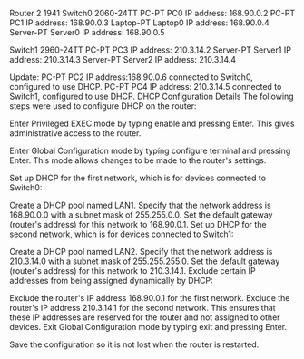 Router 2 1941
Switch0 2060-24TT
PC-PT PC0 IP address: 168.90.0.2
PC-PT PC1 IP address: 168.90.0.3
Laptop-PT Laptop0 IP address: 168.90.0.4
Server-PT Server0 IP address: 168.90.0.5

Switch1 2960-24TT
PC-PT PC3 IP address: 210.3.14.2
Server-PT Server1 IP address: 210.3.14.3
Server-PT Server2 IP address: 210.3.14.4

Update: PC-PT PC2 IP address:168.90.0.6 connected to Switch0, configured to use DHCP.
PC-PT PC4 IP address: 210.3.14.5 connected to Switch1, configured to use DHCP.
DHCP Configuration Details
The following steps were used to configure DHCP on the router:

Enter Privileged EXEC mode by typing enable and pressing Enter. This gives administrative access to the router.

Enter Global Configuration mode by typing configure terminal and pressing Enter. This mode allows changes to be made to the router's settings.

Set up DHCP for the first network, which is for devices connected to Switch0:

Create a DHCP pool named LAN1.
Specify that the network address is 168.90.0.0 with a subnet mask of 255.255.0.0.
Set the default gateway (router's address) for this network to 168.90.0.1.
Set up DHCP for the second network, which is for devices connected to Switch1:

Create a DHCP pool named LAN2.
Specify that the network address is 210.3.14.0 with a subnet mask of 255.255.255.0.
Set the default gateway (router's address) for this network to 210.3.14.1.
Exclude certain IP addresses from being assigned dynamically by DHCP:

Exclude the router's IP address 168.90.0.1 for the first network.
Exclude the router's IP address 210.3.14.1 for the second network.
This ensures that these IP addresses are reserved for the router and not assigned to other devices.
Exit Global Configuration mode by typing exit and pressing Enter.

Save the configuration so it is not lost when the router is restarted. 